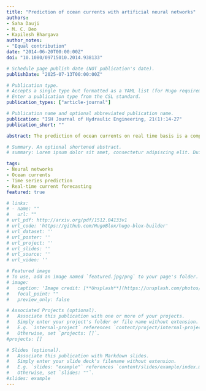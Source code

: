 ```yaml
---
title: "Prediction of ocean currents with artificial neural networks"
authors:
- Saha Dauji
- M. C. Deo
- Kapilesh Bhargava
author_notes:
- "Equal contribution"
date: "2014-06-20T00:00:00Z"
doi: "10.1080/09715010.2014.938133"

# Schedule page publish date (NOT publication's date).
publishDate: "2025-07-13T00:00:00Z"

# Publication type.
# Accepts a single type but formatted as a YAML list (for Hugo requirements).
# Enter a publication type from the CSL standard.
publication_types: ["article-journal"]

# Publication name and optional abbreviated publication name.
publication: "ISH Journal of Hydraulic Engineering, 21(1):14-27"
publication_short: ""

abstract: The prediction of ocean currents on real time basis is a complex exercise due to the variability of coastal features like topography and bathymetry as well as uncertainty of driving forces and also interaction among various met-ocean parameters. Although numerical methods are commonly used for this purpose, they need large and detailed exogenous information along with high computational resources and at times can have less tolerance to noise and gaps in data. At this backdrop and when site-specific information is sought for, data-driven techniques like artificial neural network (ANN) might appear attractive. Although there are some past applications of ANN to online current forecasting, lower prediction accuracy at higher values and over longer prediction intervals together with unequal accuracy levels for zonal and meridional current components have remained as problems. This paper attempts to address these issues. At two locations in North Atlantic and North Pacific Oceans the ANN-based time series models have been developed to predict currents over time horizons of 1hr to 24 h. After considerable experimentation, it was found that if the input is pre-processed with the help of a carefully selected smoothing technique and if its sequence length is methodically selected, then together with an empirical correction the long interval and extreme predictions significantly improve in case of both meridional and zonal current components.

# Summary. An optional shortened abstract.
# summary: Lorem ipsum dolor sit amet, consectetur adipiscing elit. Duis posuere tellus ac convallis placerat. Proin tincidunt magna sed ex sollicitudin condimentum.

tags:
- Neural networks
- Ocean currents
- Time series prediction
- Real-time current forecasting
featured: true

# links:
# - name: ""
#   url: ""
# url_pdf: http://arxiv.org/pdf/1512.04133v1
# url_code: 'https://github.com/HugoBlox/hugo-blox-builder'
# url_dataset: ''
# url_poster: ''
# url_project: ''
# url_slides: ''
# url_source: ''
# url_video: ''

# Featured image
# To use, add an image named `featured.jpg/png` to your page's folder. 
# image:
#   caption: 'Image credit: [**Unsplash**](https://unsplash.com/photos/jdD8gXaTZsc)'
#   focal_point: ""
#   preview_only: false

# Associated Projects (optional).
#   Associate this publication with one or more of your projects.
#   Simply enter your project's folder or file name without extension.
#   E.g. `internal-project` references `content/project/internal-project/index.md`.
#   Otherwise, set `projects: []`.
#projects: []

# Slides (optional).
#   Associate this publication with Markdown slides.
#   Simply enter your slide deck's filename without extension.
#   E.g. `slides: "example"` references `content/slides/example/index.md`.
#   Otherwise, set `slides: ""`.
#slides: example
---
```


<!-- {{% callout note %}}
Click the *Cite* button above to demo the feature to enable visitors to import publication metadata into their reference management software.
{{% /callout %}}

{{% callout note %}}
Create your slides in Markdown - click the *Slides* button to check out the example.
{{% /callout %}}

Add the publication's **full text** or **supplementary notes** here. You can use rich formatting such as including [code, math, and images](https://docs.hugoblox.com/content/writing-markdown-latex/). -->
